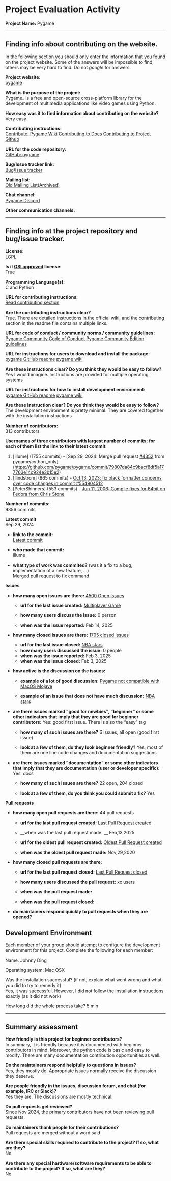 # Project Evaluation Activity






__Project Name:__  Pygame




---


## Finding info about contributing on the website.


In the following section you should only enter the information that you
found on the project website. Some of the answers will be impossible to find, others
may be very hard to find. Do not _google_ for answers.


__Project website:__ \
[pygame](https://www.pygame.org/news)




__What is the purpose of the project:__ \
Pygame_ is a free and open-source cross-platform library
for the development of multimedia applications like video games using Python.




__How easy was it to find information about contributing on the website?__ \
Very easy




__Contributing instructions:__ \
[Contribute: Pygame Wiki](https://www.pygame.org/wiki/Contribute)
[Contributing to Docs](https://github.com/pygame/pygame/tree/main/docs)
[Contributing to Project Github](https://github.com/pygame/pygame/blob/main/README.rst#contribute)


__URL for the code repository:__ \
[GitHub: pygame](https://github.com/pygame/pygame)


__Bug/Issue tracker link:__\
[Bug/Issue tracker](https://github.com/pygame/pygame/issues)


__Mailing list:__ \
[Old Mailing List(Archived)](https://archives.seul.org/pygame/users/)


__Chat channel:__ \
[Pygame Discord](https://discord.com/invite/pygame)


__Other communication channels:__




---


## Finding info at the project repository and bug/issue tracker.


__License:__ \
[LGPL](https://opensource.org/license/lgpl-2-1)


__Is it [OSI approved](https://opensource.org/licenses/alphabetical) license:__ \
True


__Programming Language(s):__ \
C and Python


__URL for contributing instructions:__ \
[Read contributing section](https://github.com/pygame/pygame?tab=readme-ov-file)  


__Are the contributing instructions clear?__ \
True. There are detailed instructions in the official wiki, and the contributing section in the readme file contains multiple links.




__URL for code of conduct / community norms / community guidelines:__ \
[Pygame Community Code of Conduct](https://github.com/pygame-community/pygame.community?tab=coc-ov-file#pygame-community-code-of-conduct)
[Pygame Community Edition guidelines](https://github.com/pygame-community/pygame-ce/wiki/Contribution-guidelines)  


__URL for instructions for users to download and install the package:__  \
[pygame GitHub readme](https://github.com/pygame/pygame?tab=readme-ov-file)
[pygame wiki](https://www.pygame.org/wiki/GettingStarted)


__Are these instructions clear? Do you think they would be easy to follow?__ \
Yes I would imagine. Instructions are provided for multiple operating systems


__URL for instructions for how to install development environment:__ \
[pygame GitHub readme](https://github.com/pygame/pygame?tab=readme-ov-file)
[pygame wiki](https://www.pygame.org/wiki/GettingStarted)




__Are these instruction clear? Do you think they would be easy to follow?__ \
The development environment is pretty minimal. They are covered together with the installation instructions




__Number of contributors:__ \
313 contributors


__Usernames of three contributors with largest number of commits; for
each of them list the link to their latest commit__:


1. [illume] (1755 commits) - [Sep 29, 2024: Merge pull request [#4352](https://github.com/pygame/pygame/pull/4352) from pygame/cython_only](https://github.com/pygame/pygame/commit/79807da84c9bacf8df5a177763e14c924e3b15e2)
2. [llindstrom] (865 commits) - [Oct 13, 2023: fix black formatter concerns over code changes in commit #554904512](https://github.com/pygame/pygame/commit/08e3c50d725d9508ab499abf1d1083d8c6197194)
3. [PeterShinners] (553 commits) - [Jun 11, 2006: Compile fixes for 64bit on Fedora from Chris Stone](https://github.com/pygame/pygame/commit/9f4547e5e394ed8b8e31b978b0ae613f997595f8)




__Number of commits:__ \
9356 commits


__Latest commit__\
Sep 29, 2024


- __link to the commit:__ \
[Latest commit](https://github.com/pygame/pygame/commit/79807da84c9bacf8df5a177763e14c924e3b15e2)


- __who made that commit:__ \
illume


- __what type of work was commited?__ (was it a fix to a bug, implementation of a new feature, ...) \
Merged pull request to fix command


__Issues__


- __how many open issues are there:__ 
[4500 Open Issues](https://github.com/pygame/pygame/issues)


   - __url for the last issue created:__ [Multiplayer Game](https://github.com/pygame/pygame/issues/4454)


   - __how many users discuss the issue:__ 0 person
  
   - __when was the issue reported:__ Feb 14, 2025
  


- __how many closed issues are there:__ [1705 closed issues](https://github.com/pygame/pygame/issues?q=is%3Aissue%20state%3Aclosed)
   - __url for the last issue closed:__ [NBA stars](https://github.com/pygame/pygame/issues/4442)
   - __how many users discussed the issue:__ 0 people
   - __when was the issue reported:__ Feb 3, 2025
   - __when was the issue closed:__ Feb 3, 2025


- __how active is the discussion on the issues:__


   - __example of a lot of good discussion:__ [Pygame not compatible with MacOS Mojave](https://github.com/pygame/pygame/issues/555)
  
   - __example of an issue that does not have much discussion:__ [NBA stars](https://github.com/pygame/pygame/issues/4442)






- __are there issues marked "good for newbies", "beginner" or some other indicators that imply that they are good for beginner contributors:__
Yes: good first issue. There is also the “easy” tag


   - __how many of such issues are there?__ 
6 issues, all open (good first issue)
  
   - __look at a few of them, do they look beginner friendly?__
Yes, most of them are one line code changes and documentation suggestions






- __are there issues marked "documentation" or some other indicators that imply that they are documentation (user or developer specific):__
Yes: docs


   - __how many of such issues are there?__ 
	22 open, 204 closed
  
   - __look at a few of them, do you think you could submit a fix?__
	Yes




__Pull requests__


- __how many open pull requests are there:__ 44 pull requests


   - __url for the last pull request created:__ [Last Pull Request created](https://github.com/pygame/pygame/pull/4453)  
  
   - __when was the last pull request made: __ Feb,13,2025


   - __url for the oldest pull request created:__ [Oldest Pull Request created](https://github.com/pygame/pygame/pull/2340)
  
   - __when was the oldest pull request made:__ Nov,29,2020


- __how many closed pull requests are there:__


   - __url for the last pull request closed:__ [Last Pull Request closed]()
  
   - __how many users discussed the pull request:__ xx users
  
   - __when was the pull request made:__ 
  
   - __when was the pull request closed:__
  


- __do maintainers respond quickly to pull requests when they are opened?__




## Development Environment


Each member of your group should attempt to configure the development environment
for this project. Complete the following for each member:


Name: Johnny Ding


Operating system: Mac OSX


Was the installation successful? (if not, explain what went wrong and
what you did to try to remedy it)\
Yes, it was successful. However, I did not follow the installation instructions exactly (as it did not work)


How long did the whole process take?
5 min



---




## Summary assessment
__How friendly is this project for beginner contributors?__ \
In summary, it is friendly because it is documented with beginner contributors in mind. Moreover, the python code is basic and easy to modify. There are many documentation contribution opportunities as well.

__Do the maintainers respond helpfully to questions in issues?__ \
Yes, they mostly do. Appropriate issues normally receive the discussion they deserve.

__Are people friendly in the issues, discussion forum, and chat (for example, IRC or Slack)?__ \
Yes they are. The discussions are mostly technical.


__Do pull requests get reviewed?__ \
Since Nov 2024, the primary contributors have not been reviewing pull requests.


__Do maintainers thank people for their contributions?__ \
Pull requests are merged without a word said

__Are there special skills required to contribute to the project? If so, what are they?__ \
No

__Are there any special hardware/software requirements to be able to contribute to the project? If so, what are they?__ \
No
